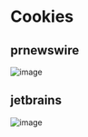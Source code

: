 # Cookies 
## prnewswire
![image](https://github.com/user-attachments/assets/b7034ff8-3be0-401d-80e0-8a82b35f6187)  


## jetbrains
![image](https://github.com/user-attachments/assets/b7b27929-fab0-4887-8b70-aaa52d003146)
